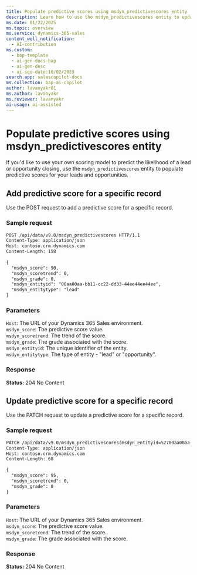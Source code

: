 ```yaml
---
title: Populate predictive scores using msdyn_predictivescores entity
description: Learn how to use the msdyn_predictivescores entity to update predictive lead and opportunity scores in your application."
ms.date: 01/22/2025
ms.topic: overview
ms.service: dynamics-365-sales
content_well_notification:
  - AI-contribution
ms.custom:
  - bap-template
  - ai-gen-docs-bap
  - ai-gen-desc
  - ai-seo-date:10/02/2023
search.app: salescopilot-docs
ms.collection: bap-ai-copilot
author: lavanyakr01
ms.author: lavanyakr
ms.reviewer: lavanyakr
ai-usage: ai-assisted
---
```


# Populate predictive scores using msdyn_predictivescores entity

If you'd like to use your own scoring model to predict the likelihood of a lead or opportunity closing, use the `msdyn_predictivescores` entity to populate predictive scores for your leads and opportunities. 

## Add predictive score for a specific record

Use the POST request to add a predictive score for a specific record. 

### Sample request


```rest
POST /api/data/v9.0/msdyn_predictivescores HTTP/1.1
Content-Type: application/json
Host: contoso.crm.dynamics.com
Content-Length: 158
 
{
  "msdyn_score": 90,
  "msdyn_scoretrend": 0,
  "msdyn_grade": 0,
  "msdyn_entityid": "00aa00aa-bb11-cc22-dd33-44ee44ee44ee",
  "msdyn_entitytype": "lead"
}
```

### Parameters

`Host`: The URL of your Dynamics 365 Sales environment.  
`msdyn_score`: The predictive score value.  
`msdyn_scoretrend`: The trend of the score.  
`msdyn_grade`: The grade associated with the score.  
`msdyn_entityid`: The unique identifier of the entity.  
`msdyn_entitytype`: The type of entity - "lead" or "opportunity".  

### Response

**Status:** 204 No Content

## Update predictive score for a specific record

Use the PATCH request to update a predictive score for a specific record.

### Sample request


```rest
PATCH /api/data/v9.0/msdyn_predictivescores(msdyn_entityid=%2700aa00aa-bb11-cc22-dd33-44ee44ee44ee%27,msdyn_entitytype=%27lead%27) HTTP/1.1
Content-Type: application/json
Host: contoso.crm.dynamics.com
Content-Length: 68
 
{
  "msdyn_score": 95,
  "msdyn_scoretrend": 0,
  "msdyn_grade": 0
}
```

### Parameters

`Host`: The URL of your Dynamics 365 Sales environment.  
`msdyn_score`: The predictive score value.  
`msdyn_scoretrend`: The trend of the score.  
`msdyn_grade`: The grade associated with the score.  

### Response

**Status:** 204 No Content